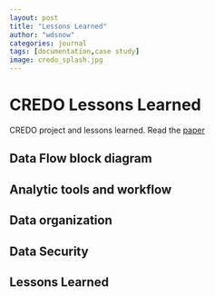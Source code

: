 ```yaml
---
layout: post
title: "Lessons Learned"
author: "wdsnow"
categories: journal
tags: [documentation,case study]
image: credo_splash.jpg
---
```


# CREDO Lessons Learned

CREDO project and lessons learned. Read the [paper](https://ncss3.stanford.edu/) 

## Data Flow block diagram

## Analytic tools and workflow

## Data organization

## Data Security

## Lessons Learned

